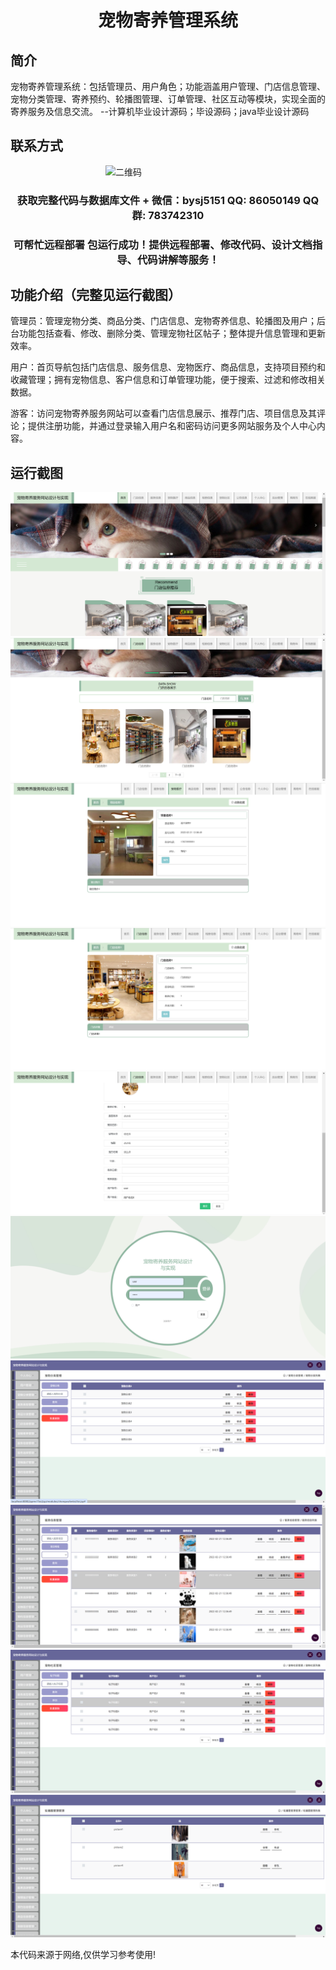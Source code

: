 <p><h1 align="center">宠物寄养管理系统</h1></p>

## 简介
宠物寄养管理系统：包括管理员、用户角色；功能涵盖用户管理、门店信息管理、宠物分类管理、寄养预约、轮播图管理、订单管理、社区互动等模块，实现全面的寄养服务及信息交流。    --计算机毕业设计源码；毕设源码；java毕业设计源码


## 联系方式
<img src="https://bs-1329754181.cos.ap-shanghai.myqcloud.com/wx.jpg" alt="二维码" style="display: block; margin: 0 auto;" width="200px">
<p><h3 align="center">获取完整代码与数据库文件 + 微信：bysj5151 QQ: 86050149 QQ群: 783742310</h3></p>
<p><h3 align="center">可帮忙远程部署 包运行成功！提供远程部署、修改代码、设计文档指导、代码讲解等服务！</h3></p>

## 功能介绍（完整见运行截图）
管理员：管理宠物分类、商品分类、门店信息、宠物寄养信息、轮播图及用户；后台功能包括查看、修改、删除分类、管理宠物社区帖子；整体提升信息管理和更新效率。

用户：首页导航包括门店信息、服务信息、宠物医疗、商品信息，支持项目预约和收藏管理；拥有宠物信息、客户信息和订单管理功能，便于搜索、过滤和修改相关数据。

游客：访问宠物寄养服务网站可以查看门店信息展示、推荐门店、项目信息及其评论；提供注册功能，并通过登录输入用户名和密码访问更多网站服务及个人中心内容。


## 运行截图
![](imgs/588112-20240105085244187-1792743192.png)
![](imgs/588112-20240105085250225-632899449.png)
![](imgs/588112-20240105085255798-440922915.png)
![](imgs/588112-20240105085300041-62603942.png)
![](imgs/588112-20240105085304217-65313104.png)
![](imgs/588112-20240105085307875-1646686891.png)
![](imgs/588112-20240105085311504-562054701.png)
![](imgs/588112-20240105085315084-816785565.png)
![](imgs/588112-20240105085319876-1928722676.png)
![](imgs/588112-20240105085324397-1473997653.png)

<p>本代码来源于网络,仅供学习参考使用!</p>
